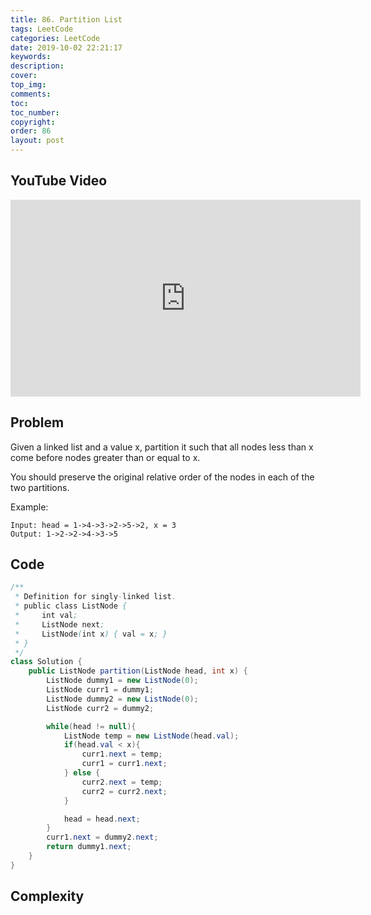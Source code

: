 ```yaml
---
title: 86. Partition List
tags: LeetCode
categories: LeetCode
date: 2019-10-02 22:21:17
keywords:
description:
cover:
top_img:
comments:
toc:
toc_number:
copyright:
order: 86
layout: post
---
```


## YouTube Video

<iframe width="560" height="315" src="https://www.youtube.com/embed/72fBK4q0qxo" frameborder="0" allow="accelerometer; autoplay; encrypted-media; gyroscope; picture-in-picture" allowfullscreen></iframe>

## Problem

Given a linked list and a value x, partition it such that all nodes less than x come before nodes greater than or equal to x.

You should preserve the original relative order of the nodes in each of the two partitions.

Example:

```
Input: head = 1->4->3->2->5->2, x = 3
Output: 1->2->2->4->3->5
```

## Code

```java
/**
 * Definition for singly-linked list.
 * public class ListNode {
 *     int val;
 *     ListNode next;
 *     ListNode(int x) { val = x; }
 * }
 */
class Solution {
    public ListNode partition(ListNode head, int x) {
        ListNode dummy1 = new ListNode(0);
        ListNode curr1 = dummy1;
        ListNode dummy2 = new ListNode(0);
        ListNode curr2 = dummy2;

        while(head != null){
            ListNode temp = new ListNode(head.val);
            if(head.val < x){
                curr1.next = temp;
                curr1 = curr1.next;
            } else {
                curr2.next = temp;
                curr2 = curr2.next;
            }

            head = head.next;
        }
        curr1.next = dummy2.next;
        return dummy1.next;
    }
}
```

## Complexity
